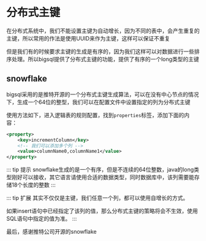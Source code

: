 # 分布式主键

在分布式系统中，我们不能设置主键为自动增长，因为不同的表中，会产生重复的主键，所以常用的作法是使用UUID来作为主键，这样可以保证不重复

但是我们有的时候要求主键的生成是有序的，因为我们这样可以对数据进行一些排序处理。所以bigsql提供了分布式主键的功能，提供了有序的一个long类型的主键

## snowflake

bigsql采用的是推特开源的一个分布式主键生成算法，可以在没有中心节点的情况下，生成一个64位的整型，我们可以在配置文件中设置指定的列为分布式主键

使用方法如下，进入逻辑表的规则配置，找到``properties``标签，添加下面的内容：

```xml
<property>
    <key>incrementColumn</key>
    <!-- 我们可以添加多个列 -->
    <value>columnName0,columnName1</value>
</property>
```

::: tip 提示
snowflake生成的是一个有序，但是不连续的64位整数，java的long类型刚好可以接收，其它语言请使用合适的数据类型，同时数据库中，该列需要能存储18个长度的整数
:::

::: tip 扩展
其实不仅仅是主键，我们任意一个列，都可以使用自增长的方式。

如果insert语句中已经指定了该列的值，那么分布式主键的策略将会不生效，使用SQL语句中指定的值为准。
:::

最后，感谢推特公司开源的snowflake